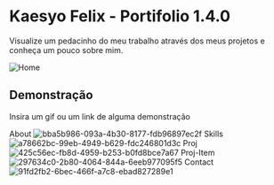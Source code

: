 
# Kaesyo Felix - Portifolio 1.4.0

Visualize um pedacinho do meu trabalho através dos meus projetos e conheça um pouco sobre mim. 


![Home](https://github.com/KARAUJO1003/port.web.1.4.0/assets/129511975/123d6b0b-99dd-4751-b3aa-69304827eeb5)

## Demonstração

Insira um gif ou um link de alguma demonstração

About ![bba5b986-093a-4b30-8177-fdb96897ec2f](https://github.com/KARAUJO1003/port.web.1.4.0/assets/129511975/a49241d4-3491-43fe-b45e-2340806d1111)
Skills ![a78662bc-99eb-4949-b629-fdc246801d3c](https://github.com/KARAUJO1003/port.web.1.4.0/assets/129511975/886795ba-fb5c-44db-b085-88b3d16af6ba)
Proj ![425c56ec-fb8d-4959-b253-b0fd8bce7a67](https://github.com/KARAUJO1003/port.web.1.4.0/assets/129511975/a40f41c0-780c-4dab-852a-29132e4eeedc)
Proj-Item ![297634c0-2b80-4064-844a-6eeb977095f5](https://github.com/KARAUJO1003/port.web.1.4.0/assets/129511975/91d1eb4e-ac3c-4653-9a05-ce87ff4001d7)
Contact ![91fd2fb2-6bec-466f-a7c8-ebad827289e1](https://github.com/KARAUJO1003/port.web.1.4.0/assets/129511975/09d45590-bf2a-4007-a363-ff6294762994)

